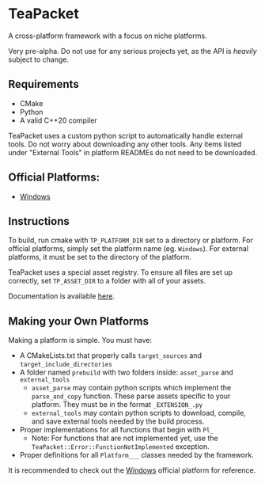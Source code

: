 # TeaPacket
A cross-platform framework with a focus on niche platforms.

Very pre-alpha. Do not use for any serious projects yet, as the API is *heavily* subject to change.
## Requirements
* CMake
* Python
* A valid C++20 compiler

TeaPacket uses a custom python script to automatically handle external tools. Do not worry about downloading any other tools.
Any items listed under "External Tools" in platform READMEs do not need to be downloaded.

## Official Platforms:
* [Windows](platforms/Windows/README.md)


## Instructions
To build, run cmake with `TP_PLATFORM_DIR` set to a directory or platform. For official platforms, simply set the platform name (eg. `Windows`). For external platforms, it must be set to the directory of the platform.

TeaPacket uses a special asset registry. To ensure all files are set up correctly, set `TP_ASSET_DIR` to a folder with all of your assets.

Documentation is available [here](https://mystictortoise.github.io/TeaPacket/index.html).

## Making your Own Platforms
Making a platform is simple. You must have:
* A CMakeLists.txt that properly calls `target_sources` and `target_include_directories` 
* A folder named `prebuild` with two folders inside: `asset_parse` and `external_tools`
  * `asset_parse` may contain python scripts which implement the `parse_and_copy` function. These parse assets specific to your platform. They must be in the format `_EXTENSION_.py`
  * `external_tools` may contain python scripts to download, compile, and save external tools needed by the build process.
* Proper implementations for all functions that begin with `Pl_`
  * Note: For functions that are not implemented yet, use the `TeaPacket::Error::FunctionNotImplemented` exception.
* Proper definitions for all `Platform___` classes needed by the framework.

It is recommended to check out the [Windows](platforms/Windows/README.md) official platform for reference.